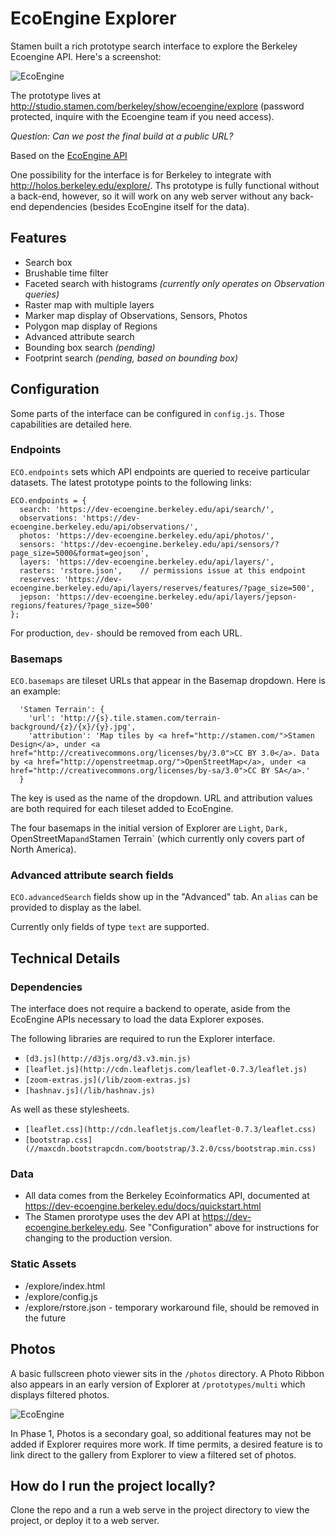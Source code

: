 # EcoEngine Explorer

Stamen built a rich prototype search interface to explore the Berkeley Ecoengine API. Here's a screenshot:

![EcoEngine](https://cloud.githubusercontent.com/assets/156229/5325698/82deef8a-7ca8-11e4-8a4a-921b5c684152.png)

The prototype lives at http://studio.stamen.com/berkeley/show/ecoengine/explore (password protected, inquire with the Ecoengine team if you need access).

*Question: Can we post the final build at a public URL?*

Based on the [EcoEngine API](https://ecoengine.berkeley.edu/)

One possibility for the interface is for Berkeley to integrate with http://holos.berkeley.edu/explore/. Ths prototype is fully functional without a back-end, however, so it will work on any web server without any back-end dependencies (besides EcoEngine itself for the data).

## Features

* Search box
* Brushable time filter
* Faceted search with histograms *(currently only operates on Observation queries)*
* Raster map with multiple layers
* Marker map display of Observations, Sensors, Photos
* Polygon map display of Regions
* Advanced attribute search
* Bounding box search *(pending)*
* Footprint search *(pending, based on bounding box)*

## Configuration

Some parts of the interface can be configured in `config.js`. Those capabilities are detailed here.

### Endpoints

`ECO.endpoints` sets which API endpoints are queried to receive particular datasets. The latest prototype points to the following links:

```
ECO.endpoints = {
  search: 'https://dev-ecoengine.berkeley.edu/api/search/',
  observations: 'https://dev-ecoengine.berkeley.edu/api/observations/',
  photos: 'https://dev-ecoengine.berkeley.edu/api/photos/',
  sensors: 'https://dev-ecoengine.berkeley.edu/api/sensors/?page_size=5000&format=geojson',
  layers: 'https://dev-ecoengine.berkeley.edu/api/layers/',
  rasters: 'rstore.json',    // permissions issue at this endpoint
  reserves: 'https://dev-ecoengine.berkeley.edu/api/layers/reserves/features/?page_size=500',
  jepson: 'https://dev-ecoengine.berkeley.edu/api/layers/jepson-regions/features/?page_size=500'
};
```

For production, `dev-` should be removed from each URL.

### Basemaps

`ECO.basemaps` are tileset URLs that appear in the Basemap dropdown. Here is an example:

```
  'Stamen Terrain': {
    'url': 'http://{s}.tile.stamen.com/terrain-background/{z}/{x}/{y}.jpg',
    'attribution': 'Map tiles by <a href="http://stamen.com/">Stamen Design</a>, under <a href="http://creativecommons.org/licenses/by/3.0">CC BY 3.0</a>. Data by <a href="http://openstreetmap.org/">OpenStreetMap</a>, under <a href="http://creativecommons.org/licenses/by-sa/3.0">CC BY SA</a>.'
  }
```

The key is used as the name of the dropdown. URL and attribution values are both required for each tileset added to EcoEngine.

The four basemaps in the initial version of Explorer are `Light`, `Dark, `OpenStreetMap` and `Stamen Terrain` (which currently only covers part of North America).

### Advanced attribute search fields

`ECO.advancedSearch` fields show up in the "Advanced" tab. An `alias` can be provided to display as the label.

Currently only fields of type `text` are supported.

## Technical Details

### Dependencies

The interface does not require a backend to operate, aside from the EcoEngine APIs necessary to load the data Explorer exposes.

The following libraries are required to run the Explorer interface.

* `[d3.js](http://d3js.org/d3.v3.min.js)`
* `[leaflet.js](http://cdn.leafletjs.com/leaflet-0.7.3/leaflet.js)`
* `[zoom-extras.js](/lib/zoom-extras.js)`
* `[hashnav.js](/lib/hashnav.js)`

As well as these stylesheets.

* `[leaflet.css](http://cdn.leafletjs.com/leaflet-0.7.3/leaflet.css)`
* `[bootstrap.css](//maxcdn.bootstrapcdn.com/bootstrap/3.2.0/css/bootstrap.min.css)`

### Data

* All data comes from the Berkeley Ecoinformatics API, documented at https://dev-ecoengine.berkeley.edu/docs/quickstart.html
* The Stamen prorotype uses the dev API at https://dev-ecoengine.berkeley.edu. See "Configuration" above for instructions for changing to the production version.

### Static Assets

* /explore/index.html
* /explore/config.js
* /explore/rstore.json          - temporary workaround file, should be removed in the future

## Photos

A basic fullscreen photo viewer sits in the `/photos` directory. A Photo Ribbon also appears in an early version of Explorer at `/prototypes/multi` which displays filtered photos.

![EcoEngine](https://cloud.githubusercontent.com/assets/156229/5325740/c78b40d8-7ca9-11e4-99e7-8426a3e15cff.png)

In Phase 1, Photos is a secondary goal, so additional features may not be added if Explorer requires more work. If time permits, a desired feature is to link direct to the gallery from Explorer to view a filtered set of photos.

## How do I run the project locally?

Clone the repo and a run a web serve in the project directory to view the project, or deploy it to a web server.
